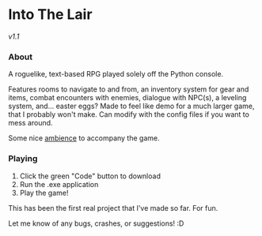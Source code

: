 # Into The Lair
*v1.1*

### About
A roguelike, text-based RPG played solely off the Python console.

Features rooms to navigate to and from, an inventory system for gear and items, combat encounters with enemies, dialogue with NPC(s), a leveling system, and... easter eggs? Made to feel like demo for a much larger game, that I probably won't make. Can modify with the config files if you want to mess around.

Some nice [ambience](https://www.youtube.com/watch?v=wScEFaoqwPM&ab_channel=SwordCoastSoundscapes) to accompany the game.

### Playing
1. Click the green "Code" button to download
2. Run the .exe application
3. Play the game!

This has been the first real project that I've made so far. For fun.

Let me know of any bugs, crashes, or suggestions! :D